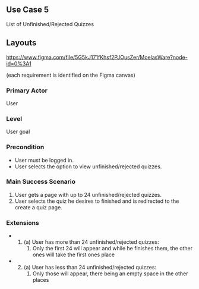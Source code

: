 ## Use Case 5

List of Unfinished/Rejected Quizzes

## Layouts

https://www.figma.com/file/5G5kJ171fKhsf2PJOusZer/MoelasWare?node-id=0%3A1

(each requirement is identified on the Figma canvas)

### Primary Actor

User

### Level

User goal

### Precondition 

* User must be logged in.
* User selects the option to view unfinished/rejected quizzes.


### Main Success Scenario

1. User gets a page with up to 24 unfinished/rejected quizzes.
2. User selects the quiz he desires to finished and is redirected to the create a quiz page.


### Extensions

* 1. (a) User has more than 24 unfinished/rejected quizzes:
        1. Only the first 24 will appear and while he finishes them, the other ones will take the first ones place
		
* 2. (a) User has less than 24 unfinished/rejected quizzes:
        1. Only those will appear, there being an empty space in the other places
